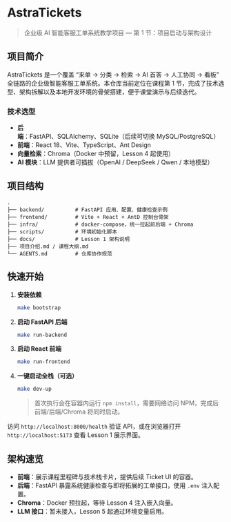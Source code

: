 # AstraTickets

> 企业级 AI 智能客服工单系统教学项目 — 第 1 节：项目启动与架构设计

## 项目简介
AstraTickets 是一个覆盖 “来单 → 分类 → 检索 → AI 首答 → 人工协同 → 看板” 全链路的企业级智能客服工单系统。本仓库当前定位在课程第 1 节，完成了技术选型、架构拆解以及本地开发环境的骨架搭建，便于课堂演示与后续迭代。

### 技术选型
- **后端**：FastAPI、SQLAlchemy、SQLite（后续可切换 MySQL/PostgreSQL）
- **前端**：React 18、Vite、TypeScript、Ant Design
- **向量检索**：Chroma（Docker 中预留，Lesson 4 起使用）
- **AI 模块**：LLM 提供者可插拔（OpenAI / DeepSeek / Qwen / 本地模型）

## 项目结构
```
.
├── backend/          # FastAPI 应用、配置、健康检查示例
├── frontend/         # Vite + React + AntD 控制台骨架
├── infra/            # docker-compose，统一拉起前后端 + Chroma
├── scripts/          # 环境初始化脚本
├── docs/             # Lesson 1 架构说明
├── 项目介绍.md / 课程大纲.md
└── AGENTS.md         # 仓库协作规范
```

## 快速开始
1. **安装依赖**
   ```bash
   make bootstrap
   ```
2. **启动 FastAPI 后端**
   ```bash
   make run-backend
   ```
3. **启动 React 前端**
   ```bash
   make run-frontend
   ```
4. **一键启动全栈（可选）**
   ```bash
   make dev-up
   ```
   > 首次执行会在容器内运行 `npm install`，需要网络访问 NPM，完成后前端/后端/Chroma 将同时启动。

访问 `http://localhost:8000/health` 验证 API，或在浏览器打开 `http://localhost:5173` 查看 Lesson 1 展示界面。

## 架构速览
- **前端**：展示课程里程碑与技术栈卡片，提供后续 Ticket UI 的容器。
- **后端**：FastAPI 暴露系统健康检查与即将拓展的工单接口，使用 `.env` 注入配置。
- **Chroma**：Docker 预拉起，等待 Lesson 4 注入嵌入向量。
- **LLM 接口**：暂未接入，Lesson 5 起通过环境变量启用。